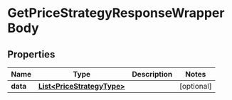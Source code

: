 

# GetPriceStrategyResponseWrapperBody


## Properties

Name | Type | Description | Notes
------------ | ------------- | ------------- | -------------
**data** | [**List&lt;PriceStrategyType&gt;**](PriceStrategyType.md) |  |  [optional]




